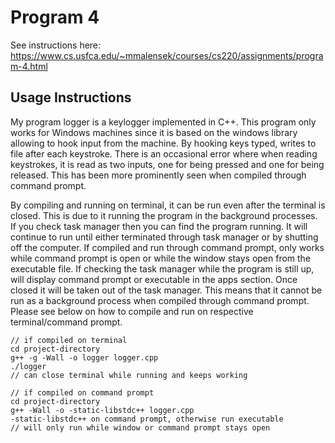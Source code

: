# Program 4

See instructions here: https://www.cs.usfca.edu/~mmalensek/courses/cs220/assignments/program-4.html

## Usage Instructions

My program logger is a keylogger implemented in C++. This program only works for Windows machines since it is based on the windows library allowing to hook input from the machine. By hooking keys typed, writes to file after each keystroke. There is an occasional error where when reading keystrokes, it is read as two inputs, one for being pressed and one for being released. This has been more prominently seen when compiled through command prompt.

By compiling and running on terminal, it can be run even after the terminal is closed. This is due to it running the program in the background processes. If you check task manager then you can find the program running. It will continue to run until either terminated through task manager or by shutting off the computer. If compiled and run through command prompt, only works while command prompt is open or while the window stays open from the executable file. If checking the task manager while the program is still up, will display command prompt or executable in the apps section. Once closed it will be taken out of the task manager. This means that it cannot be run as a background process when compiled through command prompt. Please see below on how to compile and run on respective terminal/command prompt.


```
// if compiled on terminal
cd project-directory
g++ -g -Wall -o logger logger.cpp
./logger
// can close terminal while running and keeps working
```
```
// if compiled on command prompt
cd project-directory
g++ -Wall -o -static-libstdc++ logger.cpp
-static-libstdc++ on command prompt, otherwise run executable
// will only run while window or command prompt stays open
```
